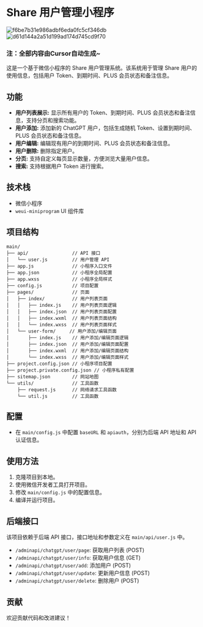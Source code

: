 
# Share 用户管理小程序
![f6be7b31e986adbf6eda0fc5cf346db](https://github.com/user-attachments/assets/32352cd6-cb22-44ad-92e5-f42e8938535a)
![d61d144a2a51d199ad174d745cd9f70](https://github.com/user-attachments/assets/a7140ad7-74fe-4a73-8b69-69e0c84a1b68)

### 注：全部内容由Cursor自动生成~
这是一个基于微信小程序的 Share 用户管理系统。该系统用于管理 Share 用户的使用信息，包括用户 Token、到期时间、PLUS 会员状态和备注信息。

## 功能

* **用户列表展示:** 显示所有用户的 Token、到期时间、PLUS 会员状态和备注信息，支持分页和搜索功能。
* **用户添加:**  添加新的 ChatGPT 用户，包括生成随机 Token、设置到期时间、PLUS 会员状态和备注信息。
* **用户编辑:** 编辑现有用户的到期时间、PLUS 会员状态和备注信息。
* **用户删除:** 删除指定用户。
* **分页:** 支持自定义每页显示数量，方便浏览大量用户信息。
* **搜索:** 支持根据用户 Token 进行搜索。

## 技术栈

* 微信小程序
* `weui-miniprogram` UI 组件库

## 项目结构

```
main/
├── api/                // API 接口
│   └── user.js         // 用户管理 API
├── app.js              // 小程序入口文件
├── app.json            // 小程序全局配置
├── app.wxss            // 小程序全局样式
├── config.js           // 项目配置
├── pages/              // 页面
│   ├── index/          // 用户列表页面
│   │   ├── index.js    // 用户列表页面逻辑
│   │   ├── index.json  // 用户列表页面配置
│   │   ├── index.wxml  // 用户列表页面结构
│   │   └── index.wxss  // 用户列表页面样式
│   └── user-form/     // 用户添加/编辑页面
│       ├── index.js    // 用户添加/编辑页面逻辑
│       ├── index.json  // 用户添加/编辑页面配置
│       ├── index.wxml  // 用户添加/编辑页面结构
│       └── index.wxss  // 用户添加/编辑页面样式
├── project.config.json // 小程序项目配置
├── project.private.config.json // 小程序私有配置
├── sitemap.json        // 网站地图
└── utils/              // 工具函数
    ├── request.js      // 网络请求工具函数
    └── util.js         // 工具函数
```

## 配置

* 在 `main/config.js` 中配置 `baseURL` 和 `apiauth`，分别为后端 API 地址和 API 认证信息。

## 使用方法

1.  克隆项目到本地。
2.  使用微信开发者工具打开项目。
3.  修改 `main/config.js` 中的配置信息。
4.  编译并运行项目。


## 后端接口

该项目依赖于后端 API 接口，接口地址和参数定义在 `main/api/user.js` 中。

* `/adminapi/chatgpt/user/page`: 获取用户列表 (POST)
* `/adminapi/chatgpt/user/info`: 获取用户信息 (GET)
* `/adminapi/chatgpt/user/add`: 添加用户 (POST)
* `/adminapi/chatgpt/user/update`: 更新用户信息 (POST)
* `/adminapi/chatgpt/user/delete`: 删除用户 (POST)


## 贡献

欢迎贡献代码和改进建议！
